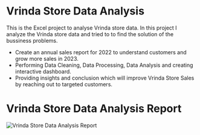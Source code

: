 # Vrinda Store Data Analysis

This is the Excel project to analyse Vrinda store data. In this project I analyze the Vrinda store data and tried to to find the solution of the bussiness problems.

  * Create an annual sales report for 2022 to understand customers and grow more sales in 2023.
  * Performing Data Cleaning, Data Processing, Data Analysis and creating interactive dashboard.
  * Providing insights and conclusion which will improve Vrinda Store Sales by reaching out to targeted customers.

# Vrinda Store Data Analysis Report

![Vrinda Store Data Analysis Report](https://user-images.githubusercontent.com/103653512/229372961-95e9fe35-f403-423a-91e1-b04ed5326ad8.png)
